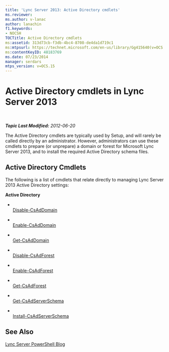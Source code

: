```yaml
---
title: 'Lync Server 2013: Active Directory cmdlets'
ms.reviewer: 
ms.author: v-lanac
author: lanachin
f1.keywords:
- NOCSH
TOCTitle: Active Directory cmdlets
ms:assetid: 313d73cb-f3db-4bc4-8708-de4da1d719c1
ms:mtpsurl: https://technet.microsoft.com/en-us/library/Gg415640(v=OCS.15)
ms:contentKeyID: 48183769
ms.date: 07/23/2014
manager: serdars
mtps_version: v=OCS.15
---
```


# Active Directory cmdlets in Lync Server 2013

<div data-xmlns="http://www.w3.org/1999/xhtml">

<div class="topic" data-xmlns="http://www.w3.org/1999/xhtml" data-msxsl="urn:schemas-microsoft-com:xslt" data-cs="https://msdn.microsoft.com/">

<div data-asp="https://msdn2.microsoft.com/asp">



</div>

<div id="mainSection">

<div id="mainBody">

<span> </span>

_**Topic Last Modified:** 2012-06-20_

The Active Directory cmdlets are typically used by Setup, and will rarely be called directly by an administrator. However, administrators can use these cmdlets to prepare (or unprepare) a domain or forest for Microsoft Lync Server 2013, and to install the required Active Directory schema files.

<div>

## Active Directory Cmdlets

The following is a list of cmdlets that relate directly to managing Lync Server 2013 Active Directory settings:

**Active Directory**

  - <span></span>  
    [Disable-CsAdDomain](https://technet.microsoft.com/library/Gg398785(v=OCS.15))

  - <span></span>  
    [Enable-CsAdDomain](https://technet.microsoft.com/library/Gg412764(v=OCS.15))

  - <span></span>  
    [Get-CsAdDomain](https://technet.microsoft.com/library/Gg398453(v=OCS.15))

<!-- end list -->

  - <span></span>  
    [Disable-CsAdForest](https://technet.microsoft.com/library/Gg398122(v=OCS.15))

  - <span></span>  
    [Enable-CsAdForest](https://technet.microsoft.com/library/Gg425713(v=OCS.15))

  - <span></span>  
    [Get-CsAdForest](https://technet.microsoft.com/library/Gg412995(v=OCS.15))

<!-- end list -->

  - <span></span>  
    [Get-CsAdServerSchema](https://technet.microsoft.com/library/Gg413070(v=OCS.15))

  - <span></span>  
    [Install-CsAdServerSchema](https://technet.microsoft.com/library/Gg398681(v=OCS.15))

</div>

<div>

## See Also


[Lync Server PowerShell Blog](https://go.microsoft.com/fwlink/p/?linkid=203150)  
  

</div>

</div>

<span> </span>

</div>

</div>

</div>

